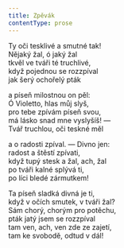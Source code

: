 ```yaml
---
title: Zpěvák
contentType: prose
---
```


Ty oči tesklivé a smutné tak!  
Nějaký žal, ó jaký žal  
tkvěl ve tváři té truchlivé,  
když pojednou se rozzpíval  
jak šerý ochořelý pták

a píseň milostnou on pěl:  
Ó Violetto, hlas můj slyš,  
pro tebe zpívám píseň svou,  
má lásko snad mne vyslyšíš! —  
Tvář truchlou, oči teskné měl

a o radosti zpíval. — Divno jen:  
radost a štěstí zpívati,  
když tupý stesk a žal, ach, žal  
po tváři kalné splývá ti,  
po líci bledé zármutkem!

Ta píseň sladká divná je ti,  
když v očích smutek, v tváři žal?  
Sám chorý, chorým pro potěchu,  
pták jatý jsem se rozzpíval  
tam ven, ach, ven zde ze zajetí,  
tam ke svobodě, odtud v dál!
